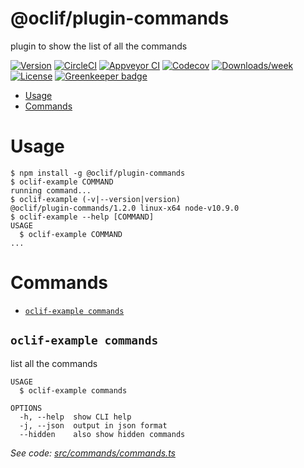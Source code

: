 @oclif/plugin-commands
======================

plugin to show the list of all the commands

[![Version](https://img.shields.io/npm/v/@oclif/plugin-commands.svg)](https://npmjs.org/package/@oclif/plugin-commands)
[![CircleCI](https://circleci.com/gh/oclif/plugin-commands/tree/master.svg?style=shield)](https://circleci.com/gh/oclif/plugin-commands/tree/master)
[![Appveyor CI](https://ci.appveyor.com/api/projects/status/github/oclif/plugin-commands?branch=master&svg=true)](https://ci.appveyor.com/project/oclif/plugin-commands/branch/master)
[![Codecov](https://codecov.io/gh/oclif/plugin-commands/branch/master/graph/badge.svg)](https://codecov.io/gh/oclif/plugin-commands)
[![Downloads/week](https://img.shields.io/npm/dw/@oclif/plugin-commands.svg)](https://npmjs.org/package/@oclif/plugin-commands)
[![License](https://img.shields.io/npm/l/@oclif/plugin-commands.svg)](https://github.com/oclif/plugin-commands/blob/master/package.json) 
[![Greenkeeper badge](https://badges.greenkeeper.io/oclif/plugin-commands.svg)](https://greenkeeper.io/)

<!-- toc -->
* [Usage](#usage)
* [Commands](#commands)
<!-- tocstop -->
# Usage
<!-- usage -->
```sh-session
$ npm install -g @oclif/plugin-commands
$ oclif-example COMMAND
running command...
$ oclif-example (-v|--version|version)
@oclif/plugin-commands/1.2.0 linux-x64 node-v10.9.0
$ oclif-example --help [COMMAND]
USAGE
  $ oclif-example COMMAND
...
```
<!-- usagestop -->
# Commands
<!-- commands -->
* [`oclif-example commands`](#oclif-example-commands)

## `oclif-example commands`

list all the commands

```
USAGE
  $ oclif-example commands

OPTIONS
  -h, --help  show CLI help
  -j, --json  output in json format
  --hidden    also show hidden commands
```

_See code: [src/commands/commands.ts](https://github.com/oclif/plugin-commands/blob/v1.2.0/src/commands/commands.ts)_
<!-- commandsstop -->
